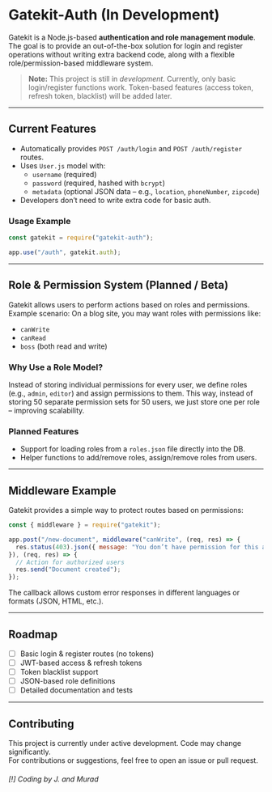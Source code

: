 # Gatekit-Auth (In Development)

Gatekit is a Node.js-based **authentication and role management module**. The goal is to provide an out-of-the-box solution for login and register operations without writing extra backend code, along with a flexible role/permission-based middleware system.

> **Note:** This project is still in *development*. Currently, only basic login/register functions work. Token-based features (access token, refresh token, blacklist) will be added later.

---

## Current Features

- Automatically provides `POST /auth/login` and `POST /auth/register` routes.
- Uses `User.js` model with:
  - `username` (required)
  - `password` (required, hashed with `bcrypt`)
  - `metadata` (optional JSON data – e.g., `location`, `phoneNumber`, `zipcode`)
- Developers don’t need to write extra code for basic auth.

### Usage Example
```js
const gatekit = require("gatekit-auth");

app.use("/auth", gatekit.auth);
```

---

## Role & Permission System (Planned / Beta)

Gatekit allows users to perform actions based on roles and permissions.  
Example scenario: On a blog site, you may want roles with permissions like:

- `canWrite`
- `canRead`
- `boss` (both read and write)

### Why Use a Role Model?
Instead of storing individual permissions for every user, we define roles (e.g., `admin`, `editor`) and assign permissions to them. This way, instead of storing 50 separate permission sets for 50 users, we just store one per role – improving scalability.

### Planned Features
- Support for loading roles from a `roles.json` file directly into the DB.
- Helper functions to add/remove roles, assign/remove roles from users.

---

## Middleware Example

Gatekit provides a simple way to protect routes based on permissions:

```js
const { middleware } = require("gatekit");

app.post("/new-document", middleware("canWrite", (req, res) => {
  res.status(403).json({ message: "You don’t have permission for this action" });
}), (req, res) => {
  // Action for authorized users
  res.send("Document created");
});
```

The callback allows custom error responses in different languages or formats (JSON, HTML, etc.).

---

## Roadmap
- [ ] Basic login & register routes (no tokens)
- [ ] JWT-based access & refresh tokens
- [ ] Token blacklist support
- [ ] JSON-based role definitions
- [ ] Detailed documentation and tests

---

## Contributing
This project is currently under active development. Code may change significantly.  
For contributions or suggestions, feel free to open an issue or pull request.
###### [!] Coding by J. and Murad